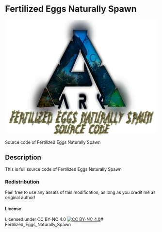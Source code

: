 # Fertilized Eggs Naturally Spawn

![Logo](https://raw.githubusercontent.com/L4-Wyrm/FENS/master/Logo/ARK_LOGO_FENS_SRC_New.png "Logo")

Source code of Fertilized Eggs Naturally Spawn

## Description
This is full source code of Fertilized Eggs Naturally Spawn

### Redistribution
Feel free to use any assets of this modification, as long as you credit me as original author!

#### License
Licensed under CC BY-NC 4.0 [![CC BY-NC 4.0](https://licensebuttons.net/l/by-nc/4.0/80x15.png)](https://creativecommons.org/licenses/by-nc/4.0/)# Fertilized_Eggs_Naturally_Spawn 

